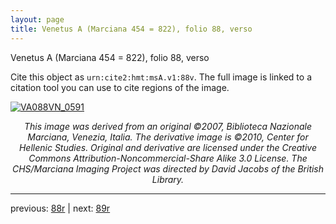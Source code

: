 ```yaml
---
layout: page
title: Venetus A (Marciana 454 = 822), folio 88, verso
---
```


Venetus A (Marciana 454 = 822), folio 88, verso

Cite this object as `urn:cite2:hmt:msA.v1:88v`.  The full image is linked to a citation tool you can use to cite regions of the image.

[![VA088VN_0591](http://www.homermultitext.org/iipsrv?IIIF=/project/homer/pyramidal/deepzoom/hmt/vaimg/2017a/VA088VN_0591.tif/full/800,/0/default.jpg)](http://www.homermultitext.org/ict2/?urn=urn:cite2:hmt:vaimg.2017a:VA088VN_0591) 

<p style="text-align: center; font-style: italic;">This image was derived from an original ©2007, Biblioteca Nazionale Marciana, Venezia, Italia. The derivative image is ©2010, Center for Hellenic Studies. Original and derivative are licensed under the Creative Commons Attribution-Noncommercial-Share Alike 3.0 License. The CHS/Marciana Imaging Project was directed by David Jacobs of the British Library.</p>

---

previous: [88r](../88r/) | next: [89r](../89r/)